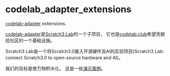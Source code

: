# codelab_adapter_extensions
[codelab-adapter](https://codelab-adapter-docs.codelab.club/) extensions.

[codelab-adapter](https://codelab-adapter-docs.codelab.club/)是[Scratch3 Lab](https://blog.just4fun.site/Scratch3-Lab.html)的一个子项目， 它也是[codelab.club](https://blog.just4fun.site/about-codelab-club.html)希望贡献给社区的一个基础设施。

Scratch3 Lab是一个将Scratch3.0接入开源硬件及AI的实验项目(Scratch3 Lab: connect Scratch3.0 to open-source hardware and AI)。

我们的目标是使万物积木化。 这是一些[演示案例](https://codelab-adapter-docs.codelab.club/user_guide/gallery/)。
